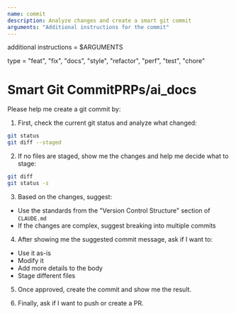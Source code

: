 ```yaml
---
name: commit
description: Analyze changes and create a smart git commit
arguments: "Additional instructions for the commit"
---
```


additional instructions = $ARGUMENTS

type = "feat", "fix", "docs", "style", "refactor", "perf", "test", "chore"

# Smart Git CommitPRPs/ai_docs

Please help me create a git commit by:

1. First, check the current git status and analyze what changed:

```bash
git status
git diff --staged
```

2. If no files are staged, show me the changes and help me decide what to stage:

```bash
git diff
git status -s
```

3. Based on the changes, suggest:

- Use the standards from the "Version Control Structure" section of `CLAUDE.md`
- If the changes are complex, suggest breaking into multiple commits

4. After showing me the suggested commit message, ask if I want to:

- Use it as-is
- Modify it
- Add more details to the body
- Stage different files

5. Once approved, create the commit and show me the result.

6. Finally, ask if I want to push or create a PR.
